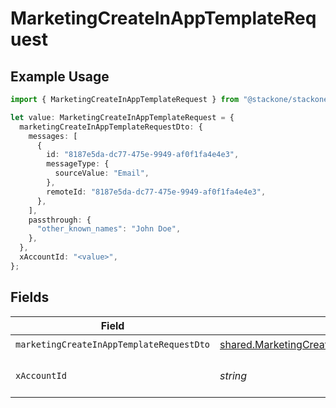 # MarketingCreateInAppTemplateRequest

## Example Usage

```typescript
import { MarketingCreateInAppTemplateRequest } from "@stackone/stackone-client-ts/sdk/models/operations";

let value: MarketingCreateInAppTemplateRequest = {
  marketingCreateInAppTemplateRequestDto: {
    messages: [
      {
        id: "8187e5da-dc77-475e-9949-af0f1fa4e4e3",
        messageType: {
          sourceValue: "Email",
        },
        remoteId: "8187e5da-dc77-475e-9949-af0f1fa4e4e3",
      },
    ],
    passthrough: {
      "other_known_names": "John Doe",
    },
  },
  xAccountId: "<value>",
};
```

## Fields

| Field                                                                                                                 | Type                                                                                                                  | Required                                                                                                              | Description                                                                                                           |
| --------------------------------------------------------------------------------------------------------------------- | --------------------------------------------------------------------------------------------------------------------- | --------------------------------------------------------------------------------------------------------------------- | --------------------------------------------------------------------------------------------------------------------- |
| `marketingCreateInAppTemplateRequestDto`                                                                              | [shared.MarketingCreateInAppTemplateRequestDto](../../../sdk/models/shared/marketingcreateinapptemplaterequestdto.md) | :heavy_check_mark:                                                                                                    | N/A                                                                                                                   |
| `xAccountId`                                                                                                          | *string*                                                                                                              | :heavy_check_mark:                                                                                                    | The account identifier                                                                                                |